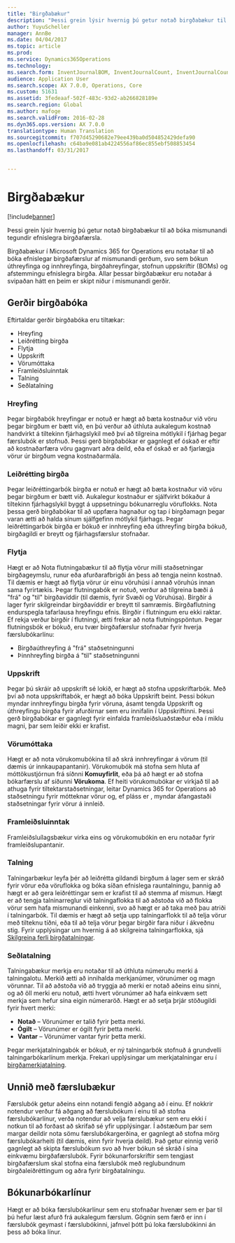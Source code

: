 ```yaml
---
title: "Birgðabækur"
description: "Þessi grein lýsir hvernig þú getur notað birgðabækur til að bóka mismunandi tegundir efnislegra birgðafærsla."
author: YuyuScheller
manager: AnnBe
ms.date: 04/04/2017
ms.topic: article
ms.prod: 
ms.service: Dynamics365Operations
ms.technology: 
ms.search.form: InventJournalBOM, InventJournalCount, InventJournalCountTag, InventJournalLossProfit, InventJournalMovement, InventJournalTransfer, WMSJournalTable
audience: Application User
ms.search.scope: AX 7.0.0, Operations, Core
ms.custom: 51631
ms.assetid: 3fedeaaf-502f-483c-93d2-ab266828189e
ms.search.region: Global
ms.author: mafoge
ms.search.validFrom: 2016-02-28
ms.dyn365.ops.version: AX 7.0.0
translationtype: Human Translation
ms.sourcegitcommit: f707d45290682e79ee439ba0d504852429defa90
ms.openlocfilehash: c64ba9e081ab4224556af86ec855ebf508853454
ms.lasthandoff: 03/31/2017


---
```


# <a name="inventory-journals"></a>Birgðabækur

[!include[banner](../includes/banner.md)]


Þessi grein lýsir hvernig þú getur notað birgðabækur til að bóka mismunandi tegundir efnislegra birgðafærsla. 

Birgðabækur í Microsoft Dynamics 365 for Operations eru notaðar til að bóka efnislegar birgðafærslur af mismunandi gerðum, svo sem bókun úthreyfinga og innhreyfinga, birgðahreyfingar, stofnun uppskriftir (BOMs) og afstemmingu efnislegra birgða. Allar þessar birgðabækur eru notaðar á svipaðan hátt en þeim er skipt niður í mismunandi gerðir.

## <a name="types-of-inventory-journals"></a>Gerðir birgðabóka
Eftirtaldar gerðir birgðabóka eru tiltækar:

-   Hreyfing
-   Leiðrétting birgða
-   Flytja
-   Uppskrift
-   Vörumóttaka
-   Framleiðsluinntak
-   Talning
-   Seðlatalning

### <a name="movement"></a>Hreyfing

Þegar birgðabók hreyfingar er notuð er hægt að bæta kostnaður við vöru þegar birgðum er bætt við, en þú verður að úthluta aukalegum kostnað handvirkt á tiltekinn fjárhagslykil með því að tilgreina mótlykil í fjárhag þegar færslubók er stofnuð. Þessi gerð birgðabókar er gagnlegt ef óskað er eftir að kostnaðarfæra vöru gagnvart aðra deild, eða ef óskað er að fjarlægja vörur úr birgðum vegna kostnaðarmála.

### <a name="inventory-adjustment"></a>Leiðrétting birgða

Þegar leiðréttingarbók birgða er notuð er hægt að bæta kostnaður við vöru þegar birgðum er bætt við. Aukalegur kostnaður er sjálfvirkt bókaður á tiltekinn fjárhagslykil byggt á uppsetningu bókunarreglu vöruflokks. Nota þessa gerð birgðabókar til að uppfæra hagnaður og tap í birgðamagn þegar varan ætti að halda sínum sjálfgefinn mótlykil fjárhags. Þegar leiðréttingarbók birgða er bókuð er innhreyfing eða úthreyfing birgða bókuð, birgðagildi er breytt og fjárhagsfærslur stofnaðar.

### <a name="transfer"></a>Flytja

Hægt er að Nota flutningabækur til að flytja vörur milli staðsetningar birgðageymslu, runur eða afurðarafbrigði án þess að tengja neinn kostnað. Til dæmis er hægt að flytja vörur úr einu vöruhúsi í annað vöruhús innan sama fyrirtækis. Þegar flutningabók er notuð, verður að tilgreina bæði á "frá" og "til" birgðavíddir (til dæmis, fyrir Svæði og Vöruhúsa). Birgðir á lager fyrir skilgreindar birgðavíddir er breytt til samræmis. Birgðaflutning endurspegla tafarlausa hreyfingu efnis. Birgðir í flutningum eru ekki raktar. Ef rekja verður birgðir í flutningi, ætti frekar að nota flutningspöntun. Þegar flutningsbók er bókuð, eru tvær birgðafærslur stofnaðar fyrir hverja færslubókarlínu:

-   Birgðaúthreyfing á "frá" staðsetningunni
-   Þinnhreyfing birgða á "til" staðsetningunni

### <a name="bom"></a>Uppskrift

Þegar þú skráir að uppskrift sé lokið, er hægt að stofna uppskriftarbók. Með því að nota uppskriftabók, er hægt að bóka Uppskrift beint. Þessi bókun myndar innhreyfingu birgða fyrir vöruna, ásamt tengda Uppskrift og úthreyfingu birgða fyrir afurðirnar sem eru innifalin í Uppskriftinni. Þessi gerð birgðabókar er gagnlegt fyrir einfalda framleiðsluaðstæður eða í miklu magni, þar sem leiðir ekki er krafist.

### <a name="item-arrival"></a>Vörumóttaka

Hægt er að nota vörukomubókina til að skrá innhreyfingar á vörum (til dæmis úr innkaupapantanir). Vörukomubók má stofna sem hluta af móttökustjórnun frá síðnni **Komuyfirlit**, eða þá að hægt er að stofna bókarfærslu af síðunni **Vörukoma**. Ef heiti vörukomubókar er virkjað til að athuga fyrir tiltektarstaðsetningar, leitar Dynamics 365 for Operations að staðsetningu fyrir mótteknar vörur og, ef pláss er , myndar áfangastaði staðsetningar fyrir vörur á innleið.

### <a name="production-input"></a>Framleiðsluinntak

Framleiðsluílagsbækur virka eins og vörukomubókin en eru notaðar fyrir framleiðslupantanir.

### <a name="counting"></a>Talning

Talningarbækur leyfa þér að leiðrétta gildandi birgðum á lager sem er skráð fyrir vörur eða vöruflokka og bóka síðan efnislega rauntalningu, þannig að hægt er að gera leiðréttingar sem er krafist til að stemma af mismun. Hægt er að tengja talninarreglur við talningaflokka til að aðstoða við að flokka vörur sem hafa mismunandi einkenni, svo að hægt er að taka með þau atriði í talningarbók. Til dæmis er hægt að setja upp talningarflokk til að telja vörur með tilteknu tíðni, eða til að telja vörur þegar birgðir fara niður í ákveðnu stig. Fyrir upplýsingar um hvernig á að skilgreina talningarflokka, sjá [Skilgreina ferli birgðatalningar](http://ax.help.dynamics.com/en/wiki/define-inventory-counting-processes/).

### <a name="tag-counting"></a>Seðlatalning

Talningabækur merkja eru notaðar til að úthluta númeruðu merki á talningalotu. Merkið ætti að innihalda merkjanúmer, vörunúmer og magn vörunnar. Til að aðstoða við að tryggja að merki er notað aðeins einu sinni, og að öll merki eru notuð, ætti hvert vörunúmer að hafa einkvæm sett merkja sem hefur sína eigin númeraröð. Hægt er að setja þrjár stöðugildi fyrir hvert merki:

-   **Notað** – Vörunúmer er talið fyrir þetta merki.
-   **Ógilt** – Vörunúmer er ógilt fyrir þetta merki.
-   **Vantar** – Vörunúmer vantar fyrir þetta merki.

Þegar merkjatalningabók er bókuð, er ný talningarbók stofnuð á grundvelli talningarbókarlínum merkja. Frekari upplýsingar um merkjatalningar eru í [birgðamerkjatalning](inventory-tag-counting.md).

## <a name="working-with-journals"></a>Unnið með færslubækur
Færslubók getur aðeins einn notandi fengið aðgang að í einu. Ef nokkrir notendur verður fá aðgang að færslubókum í einu til að stofna færslubókarlínur, verða notendur að velja færslubækur sem eru ekki í notkun til að forðast að skrifað sé yfir upplýsingar. Í aðstæðum þar sem margar deildir nota sömu færslubókargerðina, er gagnlegt að stofna mörg færslubókarheiti (til dæmis, einn fyrir hverja deild). Það getur einnig verið gagnlegt að skipta færslubókum svo að hver bókun sé skráð í sína einkvæmu birgðafærslubók. Fyrir bókunarforskriftir sem tengjast birgðafærslum skal stofna eina færslubók með reglubundnum birgðaleiðréttingum og aðra fyrir birgðatalningu.

## <a name="posting-journal-lines"></a>Bókunarbókarlínur
Hægt er að bóka færslubókarlínur sem eru stofnaðar hvenær sem er þar til þú hefur læst afurð frá aukalegum færslum. Gögnin sem færð er inn í færslubók geymast í færslubókinni, jafnvel þótt þú loka færslubókinni án þess að bóka línur.




